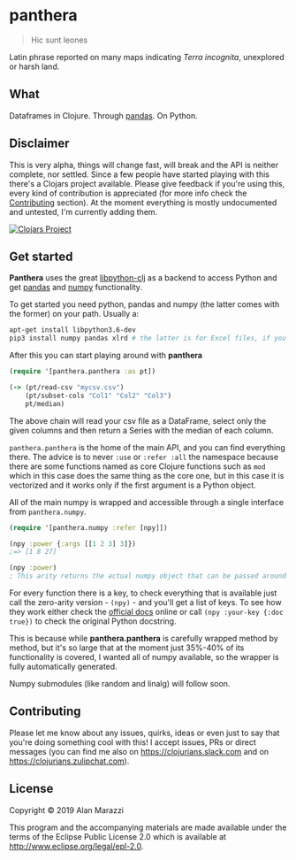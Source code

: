 # panthera

> Hic sunt leones

Latin phrase reported on many maps indicating *Terra incognita*, unexplored or harsh land.

## What

Dataframes in Clojure. Through [pandas](https://github.com/pandas-dev/pandas). On Python.

## Disclaimer

This is very alpha, things will change fast, will break and the API is neither complete, nor settled. Since a few people have started playing with this there's a Clojars project available. Please give feedback if you're using this, every kind of contribution is appreciated (for more info check the [Contributing](#contributing) section). At the moment everything is mostly undocumented and untested, I'm currently adding them.

[![Clojars Project](https://img.shields.io/clojars/v/panthera.svg)](https://clojars.org/panthera)

## Get started

**Panthera** uses the great [libpython-clj](https://github.com/cnuernber/libpython-clj) as a backend to access Python and get [pandas](https://github.com/pandas-dev/pandas) and [numpy](https://github.com/numpy/numpy) functionality. 

To get started you need python, pandas and numpy (the latter comes with the former) on your path. Usually a:

```bash
apt-get install libpython3.6-dev
pip3 install numpy pandas xlrd # the latter is for Excel files, if you don't care you can do without
```

After this you can start playing around with **panthera**

```clojure
(require '[panthera.panthera :as pt])

(-> (pt/read-csv "mycsv.csv")
    (pt/subset-cols "Col1" "Col2" "Col3")
    pt/median)
```

The above chain will read your csv file as a DataFrame, select only the given columns and then return a Series with the median of each column.

`panthera.panthera` is the home of the main API, and you can find everything there. The advice is to never `:use` or `:refer :all` the namespace because there are some functions named as core Clojure functions such as `mod` which in this case does the same thing as the core one, but in this case it is vectorized and it works only if the first argument is a Python object.

All of the main numpy is wrapped and accessible through a single interface from `panthera.numpy`.

```clojure
(require '[panthera.numpy :refer [npy]])

(npy :power {:args [[1 2 3] 3]})
;=> [1 8 27]

(npy :power)
; This arity returns the actual numpy object that can be passed around to other functions as an argument
```

For every function there is a key, to check everything that is available just call the zero-arity version - `(npy)` - and you'll get a list of keys. To see how they work either check the [official docs](https://docs.scipy.org/doc/numpy/reference/) online or call `(npy :your-key {:doc true})` to check the original Python docstring.

This is because while **panthera.panthera** is carefully wrapped method by method, but it's so large that at the moment just 35%-40% of its functionality is covered, I wanted all of numpy available, so the wrapper is fully automatically generated.

Numpy submodules (like random and linalg) will follow soon.

## Contributing

Please let me know about any issues, quirks, ideas or even just to say that you're doing something cool with this! I accept issues, PRs or direct messages (you can find me also on https://clojurians.slack.com and on https://clojurians.zulipchat.com).

## License

Copyright © 2019 Alan Marazzi

This program and the accompanying materials are made available under the
terms of the Eclipse Public License 2.0 which is available at
http://www.eclipse.org/legal/epl-2.0.